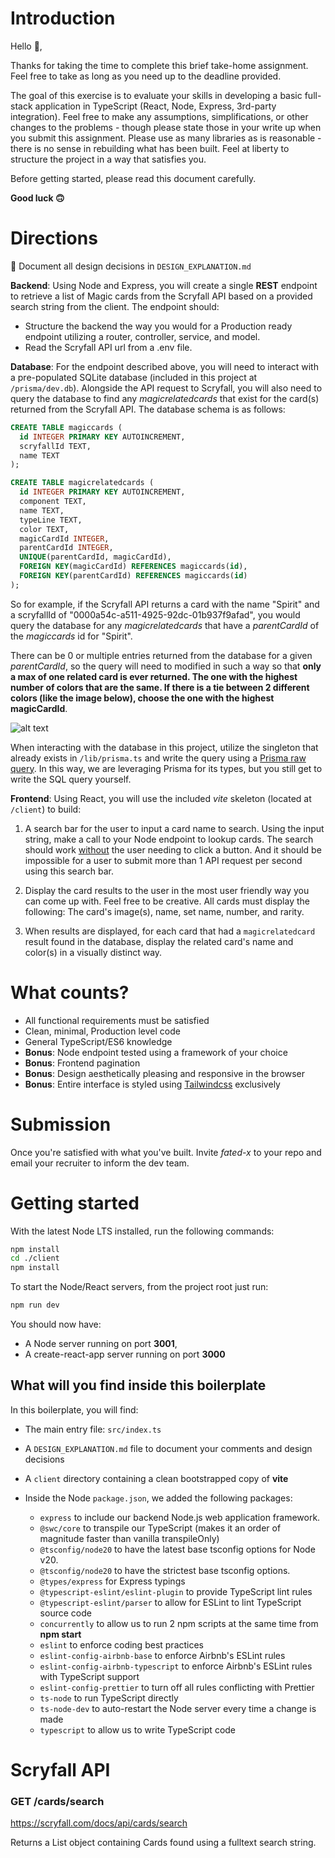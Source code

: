 # Introduction

Hello 👋,

Thanks for taking the time to complete this brief take-home assignment. Feel free to take as long as you need up to the deadline provided.

The goal of this exercise is to evaluate your skills in developing a basic full-stack application in TypeScript (React, Node, Express, 3rd-party integration). Feel free to make any assumptions, simplifications, or other changes to the problems - though please state those in your write up when you submit this assignment. Please use as many libraries as is reasonable - there is no sense in rebuilding what has been built. Feel at liberty to structure the project in a way that satisfies you.

Before getting started, please read this document carefully.

**Good luck 🙃**

# Directions

📓 Document all design decisions in `DESIGN_EXPLANATION.md`

**Backend**: Using Node and Express, you will create a single **REST** endpoint to retrieve a list of Magic cards from the Scryfall API based on a provided search string from the client. The endpoint should:

- Structure the backend the way you would for a Production ready endpoint utilizing a router, controller, service, and model.
- Read the Scryfall API url from a .env file.

**Database**: For the endpoint described above, you will need to interact with a pre-populated SQLite database (included in this project at `/prisma/dev.db`). Alongside the API request to Scryfall, you will also need to query the database to find any _magicrelatedcards_ that exist for the card(s) returned from the Scryfall API. The database schema is as follows:

```sql
CREATE TABLE magiccards (
  id INTEGER PRIMARY KEY AUTOINCREMENT,
  scryfallId TEXT,
  name TEXT
);

CREATE TABLE magicrelatedcards (
  id INTEGER PRIMARY KEY AUTOINCREMENT,
  component TEXT,
  name TEXT,
  typeLine TEXT,
  color TEXT,
  magicCardId INTEGER,
  parentCardId INTEGER,
  UNIQUE(parentCardId, magicCardId),
  FOREIGN KEY(magicCardId) REFERENCES magiccards(id),
  FOREIGN KEY(parentCardId) REFERENCES magiccards(id)
);
```

So for example, if the Scryfall API returns a card with the name "Spirit" and a scryfallId of "0000a54c-a511-4925-92dc-01b937f9afad", you would query the database for any _magicrelatedcards_ that have a _parentCardId_ of the _magiccards_ id for "Spirit".

There can be 0 or multiple entries returned from the database for a given _parentCardId_, so the query will need to modified in such a way so that **only a max of one related card is ever returned. The one with the highest number of colors that are the same. If there is a tie between 2 different colors (like the image below), choose the one with the highest magicCardId**.

![alt text](magicrelatedcards-db-example.png)

When interacting with the database in this project, utilize the singleton that already exists in `/lib/prisma.ts` and write the query using a [Prisma raw query](https://www.prisma.io/docs/orm/prisma-client/queries/raw-database-access/raw-queries). In this way, we are leveraging Prisma for its types, but you still get to write the SQL query yourself.

**Frontend**: Using React, you will use the included _vite_ skeleton (located at `/client`) to build:

1. A search bar for the user to input a card name to search. Using the input string, make a call to your Node endpoint to lookup cards. The search should work <ins>without</ins> the user needing to click a button. And it should be impossible for a user to submit more than 1 API request per second using this search bar.

2. Display the card results to the user in the most user friendly way you can come up with. Feel free to be creative. All cards must display the following: The card's image(s), name, set name, number, and rarity.

3. When results are displayed, for each card that had a `magicrelatedcard` result found in the database, display the related card's name and color(s) in a visually distinct way.

# What counts?

- All functional requirements must be satisfied
- Clean, minimal, Production level code
- General TypeScript/ES6 knowledge
- **Bonus**: Node endpoint tested using a framework of your choice
- **Bonus**: Frontend pagination
- **Bonus**: Design aesthetically pleasing and responsive in the browser
- **Bonus**: Entire interface is styled using [Tailwindcss](https://tailwindcss.com) exclusively

# Submission

Once you're satisfied with what you've built. Invite _fated-x_ to your repo and email your recruiter to inform the dev team.

# Getting started

With the latest Node LTS installed, run the following commands:

```bash
npm install
cd ./client
npm install
```

To start the Node/React servers, from the project root just run:

```bash
npm run dev
```

You should now have:

- A Node server running on port **3001**,
- A create-react-app server running on port **3000**

## What will you find inside this boilerplate

In this boilerplate, you will find:

- The main entry file: `src/index.ts`
- A `DESIGN_EXPLANATION.md` file to document your comments and design decisions
- A `client` directory containing a clean bootstrapped copy of **vite**
- Inside the Node `package.json`, we added the following packages:

  - `express` to include our backend Node.js web application framework.
  - `@swc/core` to transpile our TypeScript (makes it an order of magnitude faster than vanilla transpileOnly)
  - `@tsconfig/node20` to have the latest base tsconfig options for Node v20.
  - `@tsconfig/node20` to have the strictest base tsconfig options.
  - `@types/express` for Express typings
  - `@typescript-eslint/eslint-plugin` to provide TypeScript lint rules
  - `@typescript-eslint/parser` to allow for ESLint to lint TypeScript source code
  - `concurrently` to allow us to run 2 npm scripts at the same time from **npm start**
  - `eslint` to enforce coding best practices
  - `eslint-config-airbnb-base` to enforce Airbnb's ESLint rules
  - `eslint-config-airbnb-typescript` to enforce Airbnb's ESLint rules with TypeScript support
  - `eslint-config-prettier` to turn off all rules conflicting with Prettier
  - `ts-node` to run TypeScript directly
  - `ts-node-dev` to auto-restart the Node server every time a change is made
  - `typescript` to allow us to write TypeScript code

# Scryfall API

### GET /cards/search

https://scryfall.com/docs/api/cards/search

Returns a List object containing Cards found using a fulltext search string.

